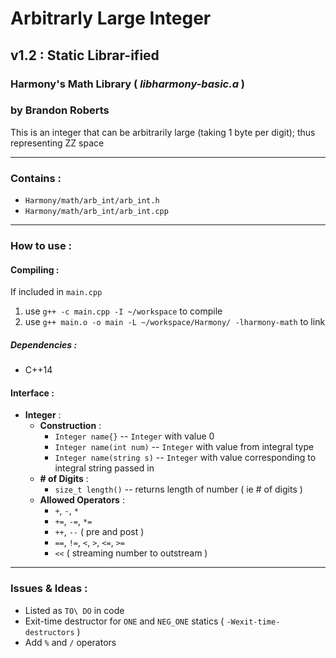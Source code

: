 # Arbitrarly Large Integer
## v1.2 : Static Librar-ified
### Harmony's Math Library ( *libharmony-basic.a* )
### by Brandon Roberts

This is an integer that can be arbitrarily large (taking 1 byte per digit); thus representing ZZ space

---

### Contains :
* `Harmony/math/arb_int/arb_int.h`
* `Harmony/math/arb_int/arb_int.cpp`

---

### How to use :

#### Compiling :
If included in `main.cpp`

1. use `g++ -c main.cpp -I ~/workspace` to compile
2. use `g++ main.o -o main -L ~/workspace/Harmony/ -lharmony-math` to link

##### Dependencies :
* C++14

#### Interface :
* **Integer** :
  * **Construction** :
    * `Integer name{}` -- `Integer` with value 0
    * `Integer name(int num)` -- `Integer` with value from integral type
    * `Integer name(string s)` -- `Integer` with value corresponding to integral string passed in
  * **# of Digits** :
    * `size_t length()` -- returns length of number ( ie # of digits )
  * **Allowed Operators** :
    * `+`, `-`, `*`
    * `+=`, `-=`, `*=`
    * `++`, `--` ( pre and post )
    * `==`, `!=`, `<`, `>`, `<=`, `>=`
    * `<<` ( streaming number to outstream )

---

### Issues & Ideas :
* Listed as `TO\ DO` in code
* Exit-time destructor for `ONE` and `NEG_ONE` statics ( `-Wexit-time-destructors` )
* Add `%` and `/` operators
